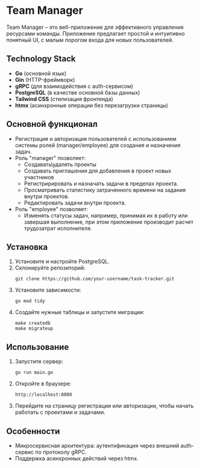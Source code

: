 # Team Manager

Team Manager – это веб-приложение для эффективного управления ресурсами команды. Приложение
предлагает простой и интуитивно понятный UI, с малым порогом входа для новых пользователей.

## Technology Stack

- **Go** (основной язык)
- **Gin** (HTTP-фреймворк)
- **gRPC** (для взаимодействия с auth-сервисом)
- **PostgreSQL** (в качестве основной базы данных)
- **Tailwind CSS** (стилизация фронтенда)
- **htmx** (асинхронные операции без перезагрузки страницы)

## Основной функционал

- Регистрация и авторизация пользователей с использованием системы ролей (manager/employee) для создания и назначения задач. 
- Роль "manager" позволяет:
    - Создавать\удалять проекты
    - Создавать приглашения для добавления в проект новых участников
    - Регистририровать и назначать задачи в пределах проекта.
    - Просматривать статистику затраченного времени на задания внутри проектов.
    - Редактировать задачи внутри проекта.
- Роль "employee" позволяет:
    - Изменять статусы задач, например, принимая их в работу или завершая выполнение, при этом
      приложение производит расчет трудозатрат исполнителя.  

## Установка

1. Установите и настройте PostgreSQL.
2. Склонируйте репозиторий:
   ```
   git clone https://github.com/your-username/task-tracker.git
   ```
3. Установите зависимости:
   ```
   go mod tidy
   ```
4. Создайте нужные таблицы и запустите миграции:
   ```
   make createdb
   make migrateup 
   ```

## Использование

1. Запустите сервер:
   ```
   go run main.go
   ```
2. Откройте в браузере:
   ```
   http://localhost:8080
   ```
3. Перейдите на страницу регистрации или авторизации, чтобы начать работать с проектами и задачами.

## Особенности

- Микросервисная архитектура: аутентификация через внешний auth-сервис по протоколу gRPC.
- Поддержка асинхронных действий через htmx.
